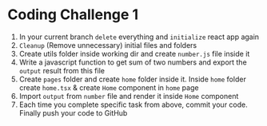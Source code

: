 # Coding Challenge 1

1. In your current branch `delete` everything and `initialize` react app again
2. `Cleanup` (Remove unnecessary) initial files and folders
3. Create utils folder inside working dir and create `number.js` file inside it
4. Write a javascript function to get sum of two numbers and export the `output` result from this file
5. Create `pages` folder and create `home` folder inside it. Inside `home` folder create `home.tsx` & create `Home` component in `home` page
6. Import `output` from `number` file and render it inside `Home` component
7. Each time you complete specific task from above, commit your code. Finally push your code to GitHub
